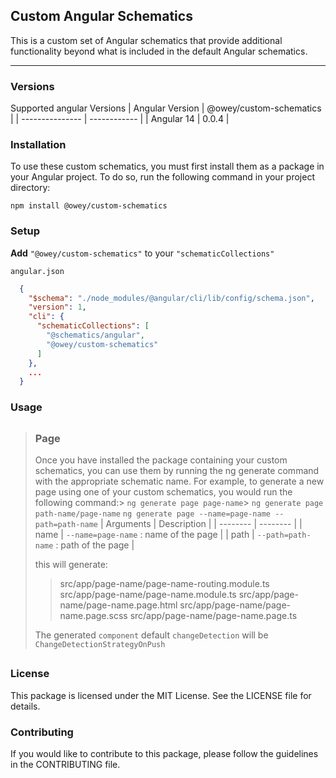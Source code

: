 ## Custom Angular Schematics
This is a custom set of Angular schematics that provide additional functionality beyond what is included in the default Angular schematics.

---

### Versions
Supported angular Versions
| Angular Version | @owey/custom-schematics |
| --------------- | ------------ |
| Angular 14      | 0.0.4        |

### Installation
To use these custom schematics, you must first install them as a package in your Angular project. To do so, run the following command in your project directory:

`npm install @owey/custom-schematics`

### Setup
**Add**  `"@owey/custom-schematics"` to your `"schematicCollections"`
 
`angular.json`
```json
  {
    "$schema": "./node_modules/@angular/cli/lib/config/schema.json",
    "version": 1,
    "cli": {
      "schematicCollections": [
        "@schematics/angular",
        "@owey/custom-schematics"
      ]
    },
    ...
  }
  ```

### Usage

> ##
> ### Page
>  Once you have installed the package containing your custom  schematics, you can use them by running the ng generate command  with the appropriate schematic name. For example, to generate a  new page using one of your custom schematics, you would run the  following command:> 
>  `ng generate page page-name`> 
>  `ng generate page path-name/page-name` 
>  `ng generate page --name=page-name --path=path-name`
>  | Arguments | Description |
>  | -------- | -------- |
>  | name | `--name=page-name` : name of the page |
>  | path | `--path=path-name` : path of the page | 
>  
>  this will generate:
>  
>  > src/app/page-name/page-name-routing.module.ts
>  > src/app/page-name/page-name.module.ts
>  > src/app/page-name/page-name.page.html
>  > src/app/page-name/page-name.page.scss
>  > src/app/page-name/page-name.page.ts
>  
> The generated `component` default `changeDetection` will be `ChangeDetectionStrategyOnPush`
> ##

### License
This package is licensed under the MIT License. See the LICENSE file for details.

### Contributing
If you would like to contribute to this package, please follow the guidelines in the CONTRIBUTING file.
 
 